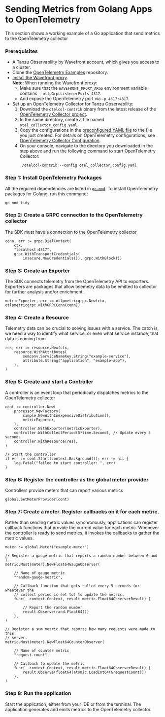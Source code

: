 # Sending Metrics from Golang Apps to OpenTelemetry

This section shows a working example of a Go application that send metrics to the OpenTelemetry collector

### Prerequisites

* A Tanzu Observability by Wavefront account, which gives you access to a cluster.
* Clone the [OpenTelemetry Examples](https://github.com/wavefrontHQ/opentelemetry-examples) repository.
* [Install the Wavefront proxy](http://docs.wavefront.com/proxies_installing.html#install-a-proxy).
    <br/>**Note**: When running the Wavefront proxy:
    * Make sure that the `WAVEFRONT_PROXY_ARGS` environment variable contains `--otlpGrpcListenerPorts 4317`.
    * And expose the OpenTelemetry port via `-p 4317:4317`.
* Set up an OpenTelemetry Collector for Tanzu Observability:
    1. Download the `otelcol-contrib` binary from the latest release of the [OpenTelemetry Collector project](https://github.com/open-telemetry/opentelemetry-collector-releases/releases).
    1. In the same directory, create a file named `otel_collector_config.yaml`.
    1. Copy the configurations in the [preconfigured YAML file](https://github.com/wavefrontHQ/opentelemetry-examples/blob/master/otel_collector_config.yaml) to the file you just created. For details on OpenTelemetry configurations, see [OpenTelemetry Collector Configuration](https://opentelemetry.io/docs/collector/configuration/).
    1. On your console, navigate to the directory you downloaded in the step above and run the following command to start OpenTelemetry Collector:
        ```
        ./otelcol-contrib --config otel_collector_config.yaml
        ```

### Step 1: Install OpenTelemetry Packages

All the required dependencies are listed in [`go.mod`](https://github.com/wavefrontHQ/opentelemetry-examples/blob/master/go-example/metrics/metric_example/go.mod). To install OpenTelemetry packages for Golang, run this command:

```
go mod tidy
```

### Step 2: Create a GRPC connection to the OpenTelemetry collector

The SDK must have a connection to the OpenTelemetry collector

```
conn, err := grpc.DialContext(
    ctx,
    "localhost:4317",
    grpc.WithTransportCredentials(
        insecure.NewCredentials()), grpc.WithBlock())
```

### Step 3: Create an Exporter

The SDK connects telemetry from the OpenTelemetry API to exporters. Exporters are packages that allow telemetry data to be emitted to collector for further analysis and/or enrichment.

```
metricExporter, err := otlpmetricgrpc.New(ctx, otlpmetricgrpc.WithGRPCConn(conn))
```

### Step 4: Create a Resource

Telemetry data can be crucial to solving issues with a service. The catch is, we need a way to identify what service, or even what service instance, that data is coming from.

```
res, err := resource.New(ctx,
    resource.WithAttributes(
        semconv.ServiceNameKey.String("example-service"),
        attribute.String("application", "example-app"),
    ),
)
```

### Step 5: Create and start a Controller

A controller is an event loop that periodically dispatches metrics to the OpenTelemetry collector

```
cont := controller.New(
    processor.NewFactory(
        simple.NewWithInexpensiveDistribution(),
        metricExporter,
    ),
    controller.WithExporter(metricExporter),
    controller.WithCollectPeriod(5*time.Second), // Update every 5 seconds
    controller.WithResource(res),
)

// Start the controller
if err := cont.Start(context.Background()); err != nil {
    log.Fatal("failed to start controller: ", err)
}
```

### Step 6: Register the controller as the global meter provider

Controllers provide meters that can report various metrics

```
global.SetMeterProvider(cont)
```

### Step 7: Create a meter. Register callbacks on it for each metric.

Rather than sending metric values synchronously, applications can register callback functions that provide the current value for each metric.  Whenever the controller is ready to send metrics, it invokes the callbacks to gather the metric values.

```
meter := global.Meter("example-meter")

// Register a gauge metric that reports a random number between 0 and 1.
metric.Must(meter).NewFloat64GaugeObserver(

    // Name of gauge metric
    "random-gauge-metric",

    // Callback function that gets called every 5 seconds (or whaatever the
    // collect period is set to) to update the metric.
    func(_ context.Context, result metric.Float64ObserverResult) {

        // Report the random number
        result.Observe(rand.Float64())
    },
)

// Register a sum metric that reports how many requests were made to this
// server.
metric.Must(meter).NewFloat64CounterObserver(

    // Name of counter metric
    "request-count",

    // Callback to update the metric
    func(_ context.Context, result metric.Float64ObserverResult) {
        result.Observe(float64(atomic.LoadInt64(&requestCount)))
    },
)
```

### Step 8: Run the application

Start the application, either from your IDE or from the terminal. The application generates and emits metrics to the OpenTelemetry collector.
